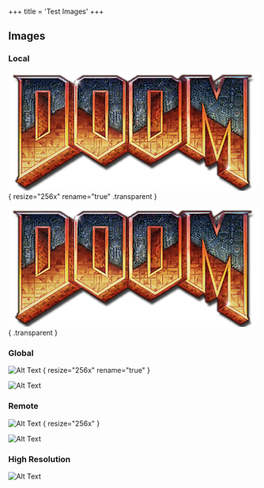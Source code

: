 +++
title = 'Test Images'
+++

## Images
### Local
![Alt Text](doom.png)
{ resize="256x" rename="true" .transparent }

![Alt Text](doom.png "Title")
{ .transparent }

### Global
![Alt Text](res/favicon.png)
{ resize="256x" rename="true" }

![Alt Text](res/favicon.png "Title")

### Remote
![Alt Text](https://octodex.github.com/images/labtocat.png)
{ resize="256x" }

![Alt Text](https://octodex.github.com/images/labtocat.png "Title")

### High Resolution

![Alt Text](https://www.esa.int/var/esa/storage/images/esa_multimedia/images/2025/01/earth_from_space_frozen_borders/26540316-1-eng-GB/Earth_from_Space_Frozen_borders.jpg "Title")
